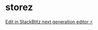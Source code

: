 # storez

[Edit in StackBlitz next generation editor ⚡️](https://stackblitz.com/~/github.com/Astonke/storez)